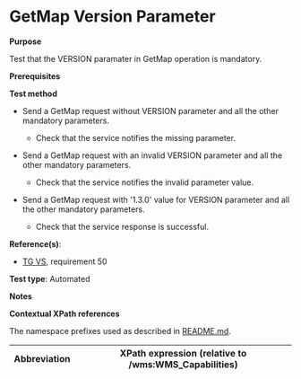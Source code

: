# GetMap Version Parameter

**Purpose**

Test that the VERSION paramater in GetMap operation is mandatory.

**Prerequisites**

**Test method**

* Send a GetMap request without VERSION parameter and all the other mandatory parameters.

    * Check that the service notifies the missing parameter.

* Send a GetMap request with an invalid VERSION parameter and all the other mandatory parameters.

    * Check that the service notifies the invalid parameter value.

* Send a GetMap request with '1.3.0' value for VERSION parameter and all the other mandatory parameters.

    * Check that the service response is successful.

**Reference(s)**:

* [TG VS](./README.md#ref_TG_VS), requirement 50

**Test type**: Automated

**Notes**

**Contextual XPath references**

The namespace prefixes used as described in [README.md](./README.md#namespaces).

Abbreviation                                               |  XPath expression (relative to /wms:WMS_Capabilities)
---------------------------------------------------------- | -------------------------------------------------------------------------
